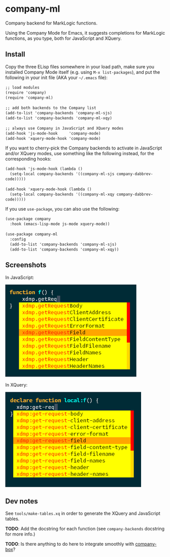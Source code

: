 # company-ml

Company backend for MarkLogic functions.

Using the Company Mode for Emacs, it suggests completions for MarkLogic
functions, as you type, both for JavaScript and XQuery.

## Install

Copy the three ELisp files somewhere in your load path, make sure you installed
Company Mode itself (e.g. using `M-x list-packages`), and put the following in
your init file (AKA your `~/.emacs` file):

    ;; load modules
    (require 'company)
    (require 'company-ml)
    
    ;; add both backends to the Company list
    (add-to-list 'company-backends 'company-ml-sjs)
    (add-to-list 'company-backends 'company-ml-xqy)
    
    ;; always use Company in JavaScript and XQuery modes
    (add-hook 'js-mode-hook     'company-mode)
    (add-hook 'xquery-mode-hook 'company-mode)

If you want to cherry-pick the Company backends to activate in JavaScript and/or
XQuery modes, use something like the following instead, for the corresponding
hooks:

    (add-hook 'js-mode-hook (lambda ()
      (setq-local company-backends '((company-ml-sjs company-dabbrev-code)))))
    
    (add-hook 'xquery-mode-hook (lambda ()
      (setq-local company-backends '((company-ml-xqy company-dabbrev-code)))))

If you use `use-package`, you can also use the following:

    (use-package company
      :hook (emacs-lisp-mode js-mode xquery-mode))
    
    (use-package company-ml
      :config
      (add-to-list 'company-backends 'company-ml-sjs)
      (add-to-list 'company-backends 'company-ml-xqy))

## Screenshots

In JavaScript:

![JavaScript sample](doc/screenshot-sjs.png)

In XQuery:

![XQuery sample](doc/screenshot-xqy.png)

## Dev notes

See `tools/make-tables.xq` in order to generate the XQuery and JavaScript tables.

**TODO**: Add the docstring for each function (see `company-backends` docstring
for more info.)

**TODO**: Is there anything to do here to integrate smoothly with
[company-box](https://github.com/sebastiencs/company-box)?
